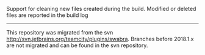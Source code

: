 Support for cleaning new files created during the build. Modified or deleted files are reported in the build log
___
This repository was migrated from the svn http://svn.jetbrains.org/teamcity/plugins/swabra. 
Branches before 2018.1.x are not migrated and can be found in the svn repository.
